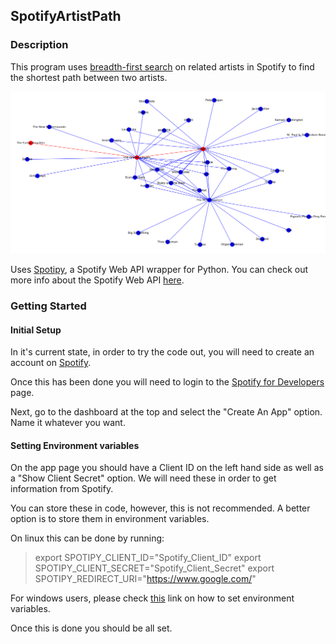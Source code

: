 ## SpotifyArtistPath


### Description
This program uses [breadth-first search](https://en.wikipedia.org/wiki/Breadth-first_search) on related artists in Spotify to find the shortest path between two artists. 

![Length 2 Graph](./Images/Length_2.png) 

Uses [Spotipy](https://github.com/plamere/spotipy), a Spotify Web API wrapper for Python. You can check out more info about the Spotify Web API [here](https://developer.spotify.com/documentation/web-api/quick-start/).

### Getting Started

#### Initial Setup
In it's current state, in order to try the code out, you will need to create an account on [Spotify](https://www.spotify.com/us/).

Once this has been done you will need to login to the [Spotify for Developers](https://developer.spotify.com/dashboard/login) page.

Next, go to the dashboard at the top and select the "Create An App" option. Name it whatever you want.

#### Setting Environment variables
On the app page you should have a Client ID on the left hand side as well as a "Show Client Secret" option. We will need these in order to get information from Spotify.

You can store these in code, however, this is not recommended. A better option is to store them in environment variables.

On linux this can be done by running:

> export SPOTIPY_CLIENT_ID="Spotify_Client_ID"
> export SPOTIPY_CLIENT_SECRET="Spotify_Client_Secret"
> export SPOTIPY_REDIRECT_URI="https://www.google.com/"

For windows users, please check [this](https://www.techjunkie.com/environment-variables-windows-10/) link on how to set environment variables.

Once this is done you should be all set.
